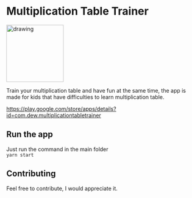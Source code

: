 # Multiplication Table Trainer

<img src="https://raw.githubusercontent.com/allEyezOnCode/multiplication-table-trainer/master/assets/Screenshot_20200901_160138_host.exp.exponent.jpg" alt="drawing" width="150"/>


Train your multiplication table and have fun at the same time, the app is made for kids that have difficulties to learn multiplication table.

https://play.google.com/store/apps/details?id=com.dew.multiplicationtabletrainer

## Run the app
Just run the command in the main folder \
`yarn start`

## Contributing

Feel free to contribute, I would appreciate it.

